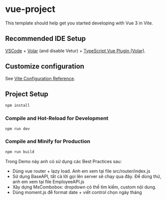 # vue-project

This template should help get you started developing with Vue 3 in Vite.

## Recommended IDE Setup

[VSCode](https://code.visualstudio.com/) + [Volar](https://marketplace.visualstudio.com/items?itemName=Vue.volar) (and disable Vetur) + [TypeScript Vue Plugin (Volar)](https://marketplace.visualstudio.com/items?itemName=Vue.vscode-typescript-vue-plugin).

## Customize configuration

See [Vite Configuration Reference](https://vitejs.dev/config/).

## Project Setup

```sh
npm install
```

### Compile and Hot-Reload for Development

```sh
npm run dev
```

### Compile and Minify for Production

```sh
npm run build
```
Trong Demo này anh có sử dụng các Best Practices sau:
- Dùng vue router + lazy load. Anh em xem tại file src/router/index.js
- Sử dụng BaseAPI, tất cả lời gọi lên server sẽ chạy qua đây. Để dùng thử, anh em xem tại file EmployeeAPI.js
- Xây dựng MsCombobox: dropdown có thể tìm kiếm, custom nội dung. 
- Dùng moment.js để format date + viết control chọn ngày tháng